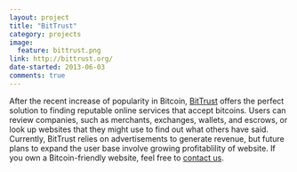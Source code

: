 ```yaml
---
layout: project
title: "BitTrust"
category: projects
image:
  feature: bittrust.png
link: http://bittrust.org/
date-started: 2013-06-03
comments: true  
---
```


After the recent increase of popularity in Bitcoin, [BitTrust](http://bittrust.org/ "BitTrust") offers the perfect solution to finding reputable online services that accept bitcoins. Users can review companies, such as merchants, exchanges, wallets, and escrows, or look up websites that they might use to find out what others have said. Currently, BitTrust relies on advertisements to generate revenue, but future plans to expand the user base involve growing profitablility of website. If you own a Bitcoin-friendly website, feel free to [contact us](mailto:contact@bittrust.org).